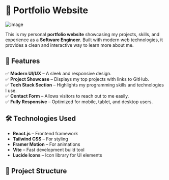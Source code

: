 # 🚀 Portfolio Website

![image](https://github.com/user-attachments/assets/bec4bc61-fba1-413d-9013-a29a0fe38ba7)


This is my personal **portfolio website** showcasing my projects, skills, and experience as a **Software Engineer**. Built with modern web technologies, it provides a clean and interactive way to learn more about me.

## 🌟 Features

✅ **Modern UI/UX** – A sleek and responsive design.  
✅ **Project Showcase** – Displays my top projects with links to GitHub.  
✅ **Tech Stack Section** – Highlights my programming skills and technologies I use.  
✅ **Contact Form** – Allows visitors to reach out to me easily.  
✅ **Fully Responsive** – Optimized for mobile, tablet, and desktop users.  

## 🛠️ Technologies Used

- **React.js** – Frontend framework
- **Tailwind CSS** – For styling
- **Framer Motion** – For animations
- **Vite** – Fast development build tool
- **Lucide Icons** – Icon library for UI elements

## 📂 Project Structure

